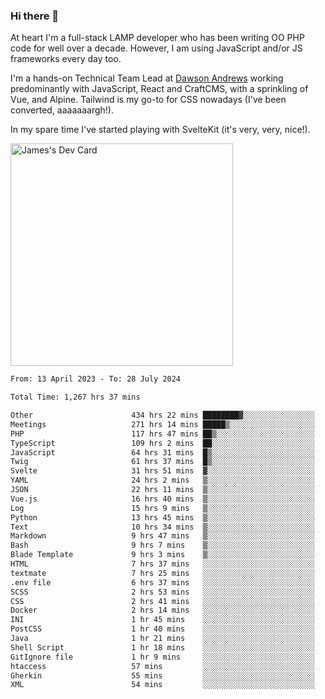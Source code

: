 ### Hi there 👋

<!--
**JamesNock/JamesNock** is a ✨ _special_ ✨ repository because its `README.md` (this file) appears on your GitHub profile.

Here are some ideas to get you started:

- 🔭 I’m currently working on ...
- 🌱 I’m currently learning ...
- 👯 I’m looking to collaborate on ...
- 🤔 I’m looking for help with ...
- 💬 Ask me about ...
- 📫 How to reach me: ...
- 😄 Pronouns: ...
- ⚡ Fun fact: ...
-->
At heart I'm a full-stack LAMP developer who has been writing OO PHP code for well over a decade. However, I am using JavaScript and/or JS frameworks every day too.

I'm a hands-on Technical Team Lead at [Dawson Andrews](https://www.dawsonandrews.com/) working predominantly with JavaScript, React and CraftCMS, with a sprinkling of Vue, and Alpine. Tailwind is my go-to for CSS nowadays (I've been converted, aaaaaaargh!).

In my spare time I've started playing with SvelteKit (it's very, very, nice!).

<a href="https://app.daily.dev/h2onock"><img src="https://api.daily.dev/devcards/v2/XQraFlxE3JPWOlcSuOB2K.png?type=default&r=18u" width="356" alt="James's Dev Card"/></a>

<!--START_SECTION:waka-->

```txt
From: 13 April 2023 - To: 28 July 2024

Total Time: 1,267 hrs 37 mins

Other                      434 hrs 22 mins ████████▓░░░░░░░░░░░░░░░░   34.27 %
Meetings                   271 hrs 14 mins █████▒░░░░░░░░░░░░░░░░░░░   21.40 %
PHP                        117 hrs 47 mins ██▒░░░░░░░░░░░░░░░░░░░░░░   09.29 %
TypeScript                 109 hrs 2 mins  ██░░░░░░░░░░░░░░░░░░░░░░░   08.60 %
JavaScript                 64 hrs 31 mins  █▒░░░░░░░░░░░░░░░░░░░░░░░   05.09 %
Twig                       61 hrs 37 mins  █▒░░░░░░░░░░░░░░░░░░░░░░░   04.86 %
Svelte                     31 hrs 51 mins  ▓░░░░░░░░░░░░░░░░░░░░░░░░   02.51 %
YAML                       24 hrs 2 mins   ▒░░░░░░░░░░░░░░░░░░░░░░░░   01.90 %
JSON                       22 hrs 11 mins  ▒░░░░░░░░░░░░░░░░░░░░░░░░   01.75 %
Vue.js                     16 hrs 40 mins  ▒░░░░░░░░░░░░░░░░░░░░░░░░   01.32 %
Log                        15 hrs 9 mins   ▒░░░░░░░░░░░░░░░░░░░░░░░░   01.20 %
Python                     13 hrs 45 mins  ▒░░░░░░░░░░░░░░░░░░░░░░░░   01.09 %
Text                       10 hrs 34 mins  ▒░░░░░░░░░░░░░░░░░░░░░░░░   00.83 %
Markdown                   9 hrs 47 mins   ▒░░░░░░░░░░░░░░░░░░░░░░░░   00.77 %
Bash                       9 hrs 7 mins    ▒░░░░░░░░░░░░░░░░░░░░░░░░   00.72 %
Blade Template             9 hrs 3 mins    ▒░░░░░░░░░░░░░░░░░░░░░░░░   00.72 %
HTML                       7 hrs 37 mins   ░░░░░░░░░░░░░░░░░░░░░░░░░   00.60 %
textmate                   7 hrs 25 mins   ░░░░░░░░░░░░░░░░░░░░░░░░░   00.59 %
.env file                  6 hrs 37 mins   ░░░░░░░░░░░░░░░░░░░░░░░░░   00.52 %
SCSS                       2 hrs 53 mins   ░░░░░░░░░░░░░░░░░░░░░░░░░   00.23 %
CSS                        2 hrs 41 mins   ░░░░░░░░░░░░░░░░░░░░░░░░░   00.21 %
Docker                     2 hrs 14 mins   ░░░░░░░░░░░░░░░░░░░░░░░░░   00.18 %
INI                        1 hr 45 mins    ░░░░░░░░░░░░░░░░░░░░░░░░░   00.14 %
PostCSS                    1 hr 40 mins    ░░░░░░░░░░░░░░░░░░░░░░░░░   00.13 %
Java                       1 hr 21 mins    ░░░░░░░░░░░░░░░░░░░░░░░░░   00.11 %
Shell Script               1 hr 18 mins    ░░░░░░░░░░░░░░░░░░░░░░░░░   00.10 %
GitIgnore file             1 hr 9 mins     ░░░░░░░░░░░░░░░░░░░░░░░░░   00.09 %
htaccess                   57 mins         ░░░░░░░░░░░░░░░░░░░░░░░░░   00.08 %
Gherkin                    55 mins         ░░░░░░░░░░░░░░░░░░░░░░░░░   00.07 %
XML                        54 mins         ░░░░░░░░░░░░░░░░░░░░░░░░░   00.07 %
```

<!--END_SECTION:waka-->
